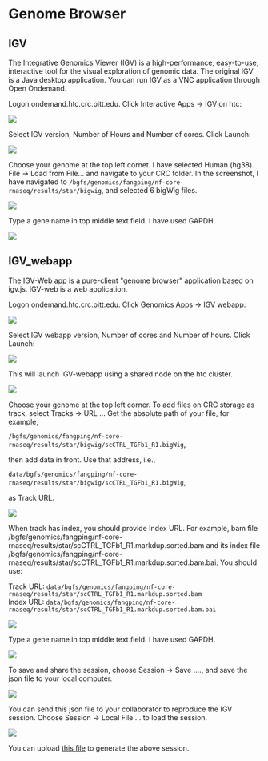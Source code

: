 # Genome Browser

IGV
---

The Integrative Genomics Viewer (IGV) is a high-performance, easy-to-use, interactive tool for the visual exploration of genomic data. The original IGV is a Java desktop application. You can run IGV as a VNC application through Open Ondemand.

Logon ondemand.htc.crc.pitt.edu. Click Interactive Apps -> IGV on htc:

![](../_assets/img/advanced-genomics-support/igv-1.png)

Select IGV version, Number of Hours and Number of cores. Click Launch:

![](../_assets/img/advanced-genomics-support/igv-1_0.png)

Choose your genome at the top left cornet. I have selected Human (hg38). File -> Load from File... and navigate to your CRC folder. In the screenshot, I have navigated to ```/bgfs/genomics/fangping/nf-core-rnaseq/results/star/bigwig```, and selected 6 bigWig files.

![](../_assets/img/advanced-genomics-support/igv-2_0.png)

Type a gene name in top middle text field. I have used GAPDH.

![](../_assets/img/advanced-genomics-support/igv-4.png)

IGV\_webapp
-----------

The IGV-Web app is a pure-client "genome browser" application based on igv.js. IGV-web is a web application.

Logon ondemand.htc.crc.pitt.edu. Click Genomics Apps -> IGV webapp:

![](../_assets/img/advanced-genomics-support/igv-2.png)

Select IGV webapp version, Number of cores and Number of hours. Click Launch:

![](../_assets/img/advanced-genomics-support/igvweb-1.png)

This will launch IGV-webapp using a shared node on the htc cluster.

![](../_assets/img/advanced-genomics-support/igvweb-2.png)

Choose your genome at the top left corner. To add files on CRC storage as track, select Tracks -> URL ... Get the absolute path of your file, for example,

```/bgfs/genomics/fangping/nf-core-rnaseq/results/star/bigwig/scCTRL_TGFb1_R1.bigWig```,

then add data in front. Use that address, i.e.,

```data/bgfs/genomics/fangping/nf-core-rnaseq/results/star/bigwig/scCTRL_TGFb1_R1.bigWig```,

as Track URL.

![](../_assets/img/advanced-genomics-support/igvweb-3.png)

When track has index, you should provide Index URL. For example, bam file /bgfs/genomics/fangping/nf-core-rnaseq/results/star/scCTRL\_TGFb1\_R1.markdup.sorted.bam and its index file /bgfs/genomics/fangping/nf-core-rnaseq/results/star/scCTRL\_TGFb1\_R1.markdup.sorted.bam.bai. You should use:

Track URL: ```data/bgfs/genomics/fangping/nf-core-rnaseq/results/star/scCTRL_TGFb1_R1.markdup.sorted.bam```  
Index URL: ```data/bgfs/genomics/fangping/nf-core-rnaseq/results/star/scCTRL_TGFb1_R1.markdup.sorted.bam.bai```

![](../_assets/img/advanced-genomics-support/igvweb-4.png)

Type a gene name in top middle text field. I have used GAPDH.

![](../_assets/img/advanced-genomics-support/igvweb-5.png)

To save and share the session, choose Session -> Save ...., and save the json file to your local computer.

![](../_assets/img/advanced-genomics-support/igvweb-6.png)

You can send this json file to your collaborator to reproduce the IGV session. Choose Session -> Local File ... to load the session.

![](../_assets/img/advanced-genomics-support/igvweb-7.png)

You can upload [this file](../_assets/img/advanced-genomics-support/igv-webapp-session.json) to generate the above session.